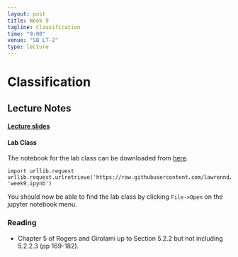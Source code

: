 ```yaml
---
layout: post
title: Week 9
tagline: Classification
time: "9:00"
venue: "SB LT-2"
type: lecture
---
```


Classification
==============

Lecture Notes
-------------

#### [Lecture slides](./assets/w9_classification.pdf)

#### Lab Class

The notebook for the lab class can be downloaded from
[here](http://nbviewer.ipython.org/github/lawrennd/mlai2015/blob/master/week9.ipynb).

    import urllib.request
    urllib.request.urlretrieve('https://raw.githubusercontent.com/lawrennd/mlai2015/master/week9.ipynb', 'week9.ipynb')

You should now be able to find the lab class by clicking `File->Open` on
the jupyter notebook menu.

### Reading

-   Chapter 5 of Rogers and Girolami up to Section 5.2.2 but not
    including 5.2.2.3 (pp 169-182).

